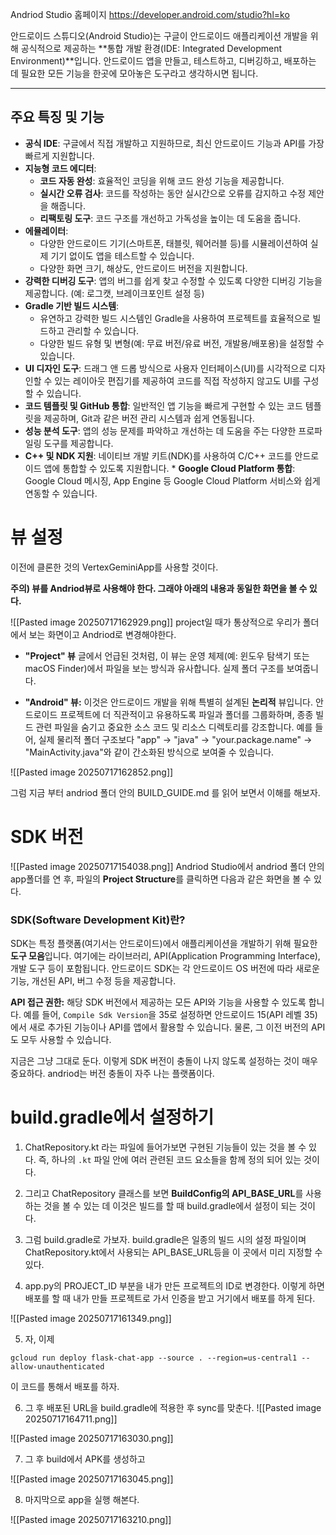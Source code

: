 
Andriod Studio 홈페이지
https://developer.android.com/studio?hl=ko

안드로이드 스튜디오(Android Studio)는 구글이 안드로이드 애플리케이션 개발을 위해 공식적으로 제공하는 **통합 개발 환경(IDE: Integrated Development Environment)**입니다. 안드로이드 앱을 만들고, 테스트하고, 디버깅하고, 배포하는 데 필요한 모든 기능을 한곳에 모아놓은 도구라고 생각하시면 됩니다. 

--- 
## 주요 특징 및 기능 

* **공식 IDE**: 구글에서 직접 개발하고 지원하므로, 최신 안드로이드 기능과 API를 가장 빠르게 지원합니다. 
* **지능형 코드 에디터**: 
	* **코드 자동 완성**: 효율적인 코딩을 위해 코드 완성 기능을 제공합니다. 
	* **실시간 오류 검사**: 코드를 작성하는 동안 실시간으로 오류를 감지하고 수정 제안을 해줍니다. 
	* **리팩토링 도구**: 코드 구조를 개선하고 가독성을 높이는 데 도움을 줍니다. 
* **에뮬레이터**: 
	* 다양한 안드로이드 기기(스마트폰, 태블릿, 웨어러블 등)를 시뮬레이션하여 실제 기기 없이도 앱을 테스트할 수 있습니다. 
	* 다양한 화면 크기, 해상도, 안드로이드 버전을 지원합니다. 
* **강력한 디버깅 도구**: 앱의 버그를 쉽게 찾고 수정할 수 있도록 다양한 디버깅 기능을 제공합니다. (예: 로그캣, 브레이크포인트 설정 등) 
* **Gradle 기반 빌드 시스템**: 
	* 유연하고 강력한 빌드 시스템인 Gradle을 사용하여 프로젝트를 효율적으로 빌드하고 관리할 수 있습니다. 
	* 다양한 빌드 유형 및 변형(예: 무료 버전/유료 버전, 개발용/배포용)을 설정할 수 있습니다. 
* **UI 디자인 도구**: 드래그 앤 드롭 방식으로 사용자 인터페이스(UI)를 시각적으로 디자인할 수 있는 레이아웃 편집기를 제공하여 코드를 직접 작성하지 않고도 UI를 구성할 수 있습니다. 
* **코드 템플릿 및 GitHub 통합**: 일반적인 앱 기능을 빠르게 구현할 수 있는 코드 템플릿을 제공하며, Git과 같은 버전 관리 시스템과 쉽게 연동됩니다. 
* **성능 분석 도구**: 앱의 성능 문제를 파악하고 개선하는 데 도움을 주는 다양한 프로파일링 도구를 제공합니다. 
* **C++ 및 NDK 지원**: 네이티브 개발 키트(NDK)를 사용하여 C/C++ 코드를 안드로이드 앱에 통합할 수 있도록 지원합니다. * **Google Cloud Platform 통합**: Google Cloud 메시징, App Engine 등 Google Cloud Platform 서비스와 쉽게 연동할 수 있습니다.




# 뷰 설정

이전에 클론한 것의 VertexGeminiApp를 사용할 것이다.

**주의) 뷰를 Andriod뷰로 사용해야 한다. 그래야 아래의 내용과 동일한 화면을 볼 수 있다.**

![[Pasted image 20250717162929.png]]
project일 때가 통상적으로 우리가 폴더에서 보는 화면이고 Andriod로 변경해야한다.


- **"Project" 뷰** 글에서 언급된 것처럼, 이 뷰는 운영 체제(예: 윈도우 탐색기 또는 macOS Finder)에서 파일을 보는 방식과 유사합니다. 실제 폴더 구조를 보여줍니다.
    
- **"Android" 뷰:** 이것은 안드로이드 개발을 위해 특별히 설계된 **논리적** 뷰입니다. 안드로이드 프로젝트에 더 직관적이고 유용하도록 파일과 폴더를 그룹화하며, 종종 빌드 관련 파일을 숨기고 중요한 소스 코드 및 리소스 디렉토리를 강조합니다. 예를 들어, 실제 물리적 폴더 구조보다 "app" -> "java" -> "your.package.name" -> "MainActivity.java"와 같이 간소화된 방식으로 보여줄 수 있습니다.



![[Pasted image 20250717162852.png]]








그럼 지금 부터 andriod 폴더 안의 BUILD_GUIDE.md 를 읽어 보면서 이해를 해보자.

# SDK 버전

![[Pasted image 20250717154038.png]]
Andriod Studio에서 andriod 폴더 안의 app폴더를 연 후, 파일의 **Project Structure**를 클릭하면 다음과 같은 화면을 볼 수 있다.

### SDK(Software Development Kit)란?

SDK는 특정 플랫폼(여기서는 안드로이드)에서 애플리케이션을 개발하기 위해 필요한 **도구 모음**입니다. 여기에는 라이브러리, API(Application Programming Interface), 개발 도구 등이 포함됩니다. 안드로이드 SDK는 각 안드로이드 OS 버전에 따라 새로운 기능, 개선된 API, 버그 수정 등을 제공합니다.




**API 접근 권한:** 해당 SDK 버전에서 제공하는 모든 API와 기능을 사용할 수 있도록 합니다. 예를 들어, `Compile Sdk Version`을 35로 설정하면 안드로이드 15(API 레벨 35)에서 새로 추가된 기능이나 API를 앱에서 활용할 수 있습니다. 물론, 그 이전 버전의 API도 모두 사용할 수 있습니다.

지금은 그냥 그대로 둔다. 이렇게 SDK 버전이 충돌이 나지 않도록 설정하는 것이 매우 중요하다. andriod는 버전 충돌이 자주 나는 플랫폼이다.



# build.gradle에서 설정하기

1. ChatRepository.kt 라는 파일에 들어가보면 구현된 기능들이 있는 것을 볼 수 있다. 즉, 하나의 `.kt` 파일 안에 여러 관련된 코드 요소들을 함께 정의 되어 있는 것이다.

2. 그리고 ChatRepository 클래스를 보면 **BuildConfig의 API_BASE_URL**를 사용하는 것을 볼 수 있는 데 이것은 빌드를 할 때 build.gradle에서 설정이 되는 것이다.

3. 그럼 build.gradle로 가보자. build.gradle은 일종의 빌드 시의 설정 파일이며 ChatRepository.kt에서 사용되는 API_BASE_URL등을 이 곳에서 미리 지정할 수 있다.

4. app.py의 PROJECT_ID 부분을  내가 만든 프로젝트의 ID로 변경한다. 이렇게 하면 배포를 할 때 내가 만들 프로젝트로 가서 인증을 받고 거기에서 배포를 하게 된다.

![[Pasted image 20250717161349.png]]

5. 자, 이제 

```
gcloud run deploy flask-chat-app --source . --region=us-central1 --allow-unauthenticated
```
이 코드를 통해서 배포를 하자.

6. 그 후 배포된 URL을 build.gradle에 적용한 후 sync를 맞춘다.
![[Pasted image 20250717164711.png]]




![[Pasted image 20250717163030.png]]

7. 그 후 build에서 APK를 생성하고

![[Pasted image 20250717163045.png]]

8.  마지막으로 app을 실행 해본다.

![[Pasted image 20250717163210.png]]